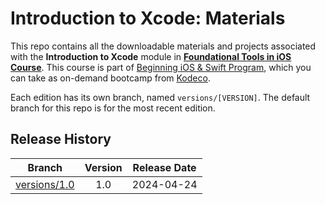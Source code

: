 # Introduction to Xcode: Materials



This repo contains all the downloadable materials and projects associated with the **Introduction to Xcode** module in **[Foundational Tools in iOS Course](https://www.kodeco.com/ios/programs/introduction-to-ios/foundational-tools-ios)**. 
This course is part of [Beginning iOS & Swift Program](https://www.kodeco.com/ios/programs/beginning-ios), which you can take as on-demand bootcamp from [Kodeco](https://www.kodeco.com).

Each edition has its own branch, named `versions/[VERSION]`. The default branch for this repo is for the most recent edition.

## Release History

| Branch                                                                                  | Version | Release Date |
| --------------------------------------------------------------------------------------- |:-------:|:------------:|
| [versions/1.0](https://github.com/kodecocodes/m3-ixc-materials/tree/versions/1.0) | 1.0     | 2024-04-24   |

